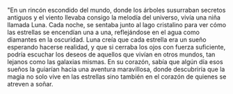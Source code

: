 "En un rincón escondido del mundo, donde los árboles susurraban secretos antiguos y el viento llevaba consigo la melodía del universo, 
vivía una niña llamada Luna. Cada noche, se sentaba junto al lago cristalino para ver cómo las estrellas se encendían una a una,
 reflejándose en el agua como diamantes en la oscuridad. Luna creía que cada estrella era un sueño esperando hacerse realidad, 
 y que si cerraba los ojos con fuerza suficiente, podría escuchar los deseos de aquellos que vivían en otros mundos,
  tan lejanos como las galaxias mismas. En su corazón, sabía que algún día esos sueños la guiarían hacia una aventura maravillosa, 
  donde descubriría que la magia no solo vive en las estrellas 
  sino también en el corazón de quienes se atreven a soñar.